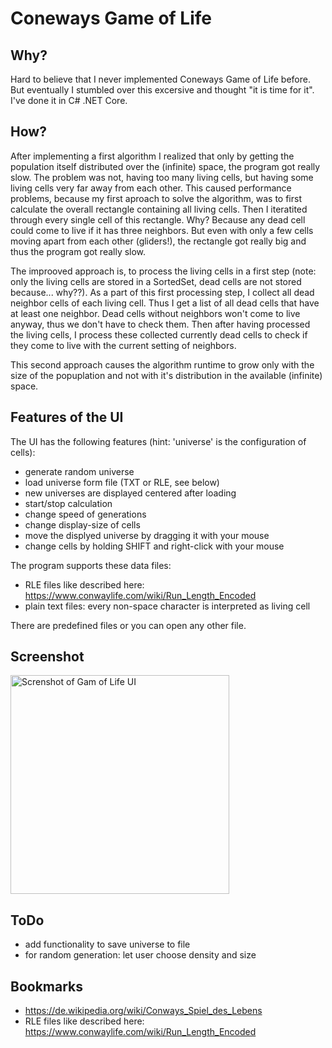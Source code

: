 # Coneways Game of Life

## Why?

Hard to believe that I never implemented Coneways Game of Life before. But eventually I stumbled over this excersive and thought "it is time for it". I've done it in C# .NET Core.

## How?

After implementing a first algorithm I realized that only by getting the population itself distributed over the (infinite) space, the program got really slow. The problem was not, having too many living cells, but having some living cells very far away from each other. This caused performance problems, because my first aproach to solve the algorithm, was to first calculate the overall rectangle containing all living cells. Then I iteratited through every single cell of this rectangle. Why? Because any dead cell could come to live if it has three neighbors. But even with only a few cells moving apart from each other (gliders!), the rectangle got really big and thus the program got really slow.

The improoved approach is, to process the living cells in a first step (note: only the living cells are stored in a SortedSet, dead cells are not stored because... why??). As a part of this first processing step, I collect all dead neighbor cells of each living cell. Thus I get a list of all dead cells that have at least one neighbor. Dead cells without neighbors won't come to live anyway, thus we don't have to check them. Then after having processed the living cells, I process these collected currently dead cells to check if they come to live with the current setting of neighbors. 

This second approach causes the algorithm runtime to grow only with the size of the popuplation and not with it's distribution in the available (infinite) space.

## Features of the UI

The UI has the following features (hint: 'universe' is the configuration of cells):

- generate random universe
- load universe form file (TXT or RLE, see below)
- new universes are displayed centered after loading
- start/stop calculation
- change speed of generations
- change display-size of cells
- move the displyed universe by dragging it with your mouse
- change cells by holding SHIFT and right-click with your mouse

The program supports these data files:

- RLE files like described here: https://www.conwaylife.com/wiki/Run_Length_Encoded 
- plain text files: every non-space character is interpreted as living cell

There are predefined files or you can open any other file.

## Screenshot

<img alt="Screnshot of Gam of Life UI" src="https://github.com/ulfk/game-of-life/blob/main/screenshot.png" width="350px"/>

## ToDo

- add functionality to save universe to file
- for random generation: let user choose density and size

## Bookmarks

- https://de.wikipedia.org/wiki/Conways_Spiel_des_Lebens
- RLE files like described here: https://www.conwaylife.com/wiki/Run_Length_Encoded 

